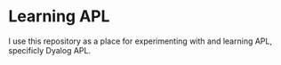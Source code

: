 # Learning APL

I use this repository as a place for experimenting with and learning APL, specificly Dyalog APL.
